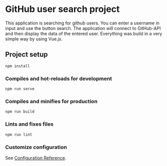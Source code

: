 # GitHub user search project

This application is searching for github users. You can enter a username in input and use the button search. The application will connect to GitHub-API and then display the data of the entered user. Everything was build in a very simple way by using Vue.js.

## Project setup

```
npm install
```

### Compiles and hot-reloads for development

```
npm run serve
```

### Compiles and minifies for production

```
npm run build
```

### Lints and fixes files

```
npm run lint
```

### Customize configuration

See [Configuration Reference](https://cli.vuejs.org/config/).

